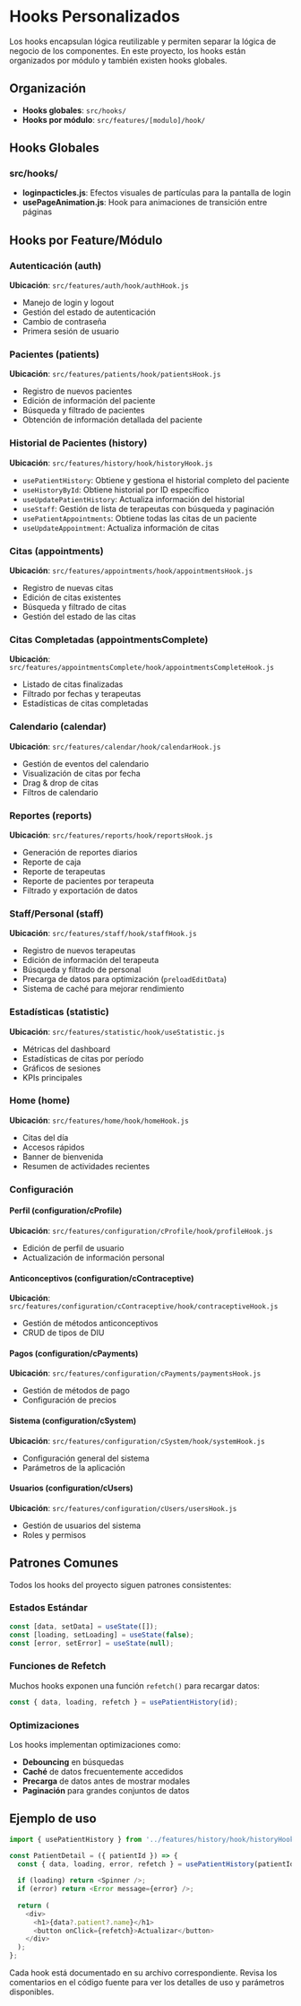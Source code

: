 # Hooks Personalizados

Los hooks encapsulan lógica reutilizable y permiten separar la lógica de negocio de los componentes. En este proyecto, los hooks están organizados por módulo y también existen hooks globales.

## Organización
- **Hooks globales**: `src/hooks/`
- **Hooks por módulo**: `src/features/[modulo]/hook/`

## Hooks Globales

### src/hooks/
- **loginpacticles.js**: Efectos visuales de partículas para la pantalla de login
- **usePageAnimation.js**: Hook para animaciones de transición entre páginas

## Hooks por Feature/Módulo

### Autenticación (auth)
**Ubicación**: `src/features/auth/hook/authHook.js`
- Manejo de login y logout
- Gestión del estado de autenticación
- Cambio de contraseña
- Primera sesión de usuario

### Pacientes (patients)
**Ubicación**: `src/features/patients/hook/patientsHook.js`
- Registro de nuevos pacientes
- Edición de información del paciente
- Búsqueda y filtrado de pacientes
- Obtención de información detallada del paciente

### Historial de Pacientes (history)
**Ubicación**: `src/features/history/hook/historyHook.js`
- `usePatientHistory`: Obtiene y gestiona el historial completo del paciente
- `useHistoryById`: Obtiene historial por ID específico
- `useUpdatePatientHistory`: Actualiza información del historial
- `useStaff`: Gestión de lista de terapeutas con búsqueda y paginación
- `usePatientAppointments`: Obtiene todas las citas de un paciente
- `useUpdateAppointment`: Actualiza información de citas

### Citas (appointments)
**Ubicación**: `src/features/appointments/hook/appointmentsHook.js`
- Registro de nuevas citas
- Edición de citas existentes
- Búsqueda y filtrado de citas
- Gestión del estado de las citas

### Citas Completadas (appointmentsComplete)
**Ubicación**: `src/features/appointmentsComplete/hook/appointmentsCompleteHook.js`
- Listado de citas finalizadas
- Filtrado por fechas y terapeutas
- Estadísticas de citas completadas

### Calendario (calendar)
**Ubicación**: `src/features/calendar/hook/calendarHook.js`
- Gestión de eventos del calendario
- Visualización de citas por fecha
- Drag & drop de citas
- Filtros de calendario

### Reportes (reports)
**Ubicación**: `src/features/reports/hook/reportsHook.js`
- Generación de reportes diarios
- Reporte de caja
- Reporte de terapeutas
- Reporte de pacientes por terapeuta
- Filtrado y exportación de datos

### Staff/Personal (staff)
**Ubicación**: `src/features/staff/hook/staffHook.js`
- Registro de nuevos terapeutas
- Edición de información del terapeuta
- Búsqueda y filtrado de personal
- Precarga de datos para optimización (`preloadEditData`)
- Sistema de caché para mejorar rendimiento

### Estadísticas (statistic)
**Ubicación**: `src/features/statistic/hook/useStatistic.js`
- Métricas del dashboard
- Estadísticas de citas por período
- Gráficos de sesiones
- KPIs principales

### Home (home)
**Ubicación**: `src/features/home/hook/homeHook.js`
- Citas del día
- Accesos rápidos
- Banner de bienvenida
- Resumen de actividades recientes

### Configuración

#### Perfil (configuration/cProfile)
**Ubicación**: `src/features/configuration/cProfile/hook/profileHook.js`
- Edición de perfil de usuario
- Actualización de información personal

#### Anticonceptivos (configuration/cContraceptive)
**Ubicación**: `src/features/configuration/cContraceptive/hook/contraceptiveHook.js`
- Gestión de métodos anticonceptivos
- CRUD de tipos de DIU

#### Pagos (configuration/cPayments)
**Ubicación**: `src/features/configuration/cPayments/paymentsHook.js`
- Gestión de métodos de pago
- Configuración de precios

#### Sistema (configuration/cSystem)
**Ubicación**: `src/features/configuration/cSystem/hook/systemHook.js`
- Configuración general del sistema
- Parámetros de la aplicación

#### Usuarios (configuration/cUsers)
**Ubicación**: `src/features/configuration/cUsers/usersHook.js`
- Gestión de usuarios del sistema
- Roles y permisos

## Patrones Comunes

Todos los hooks del proyecto siguen patrones consistentes:

### Estados Estándar
```javascript
const [data, setData] = useState([]);
const [loading, setLoading] = useState(false);
const [error, setError] = useState(null);
```

### Funciones de Refetch
Muchos hooks exponen una función `refetch()` para recargar datos:
```javascript
const { data, loading, refetch } = usePatientHistory(id);
```

### Optimizaciones
Los hooks implementan optimizaciones como:
- **Debouncing** en búsquedas
- **Caché** de datos frecuentemente accedidos
- **Precarga** de datos antes de mostrar modales
- **Paginación** para grandes conjuntos de datos

## Ejemplo de uso
```javascript
import { usePatientHistory } from '../features/history/hook/historyHook';

const PatientDetail = ({ patientId }) => {
  const { data, loading, error, refetch } = usePatientHistory(patientId);
  
  if (loading) return <Spinner />;
  if (error) return <Error message={error} />;
  
  return (
    <div>
      <h1>{data?.patient?.name}</h1>
      <button onClick={refetch}>Actualizar</button>
    </div>
  );
};
```

Cada hook está documentado en su archivo correspondiente. Revisa los comentarios en el código fuente para ver los detalles de uso y parámetros disponibles.
